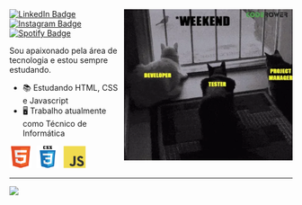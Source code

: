 <img src = "giphy.webp" width = "300px" align = "right">

 <div id="badges">
  <a href="https://www.linkedin.com/in/luiz-gustavo-31b470266" target="_blank">
    <img src="https://img.shields.io/badge/LinkedIn-blue?style=for-the-badge&logo=linkedin&logoColor=white" alt="LinkedIn Badge"/>
  </a>
  
  <a href="https://www.instagram.com/luizgusts" target="_blank">
    <img src="https://img.shields.io/badge/Instagram-E4405F?style=for-the-badge&logo=instagram&logoColor=white" alt="Instagram Badge"/>
  </a>

  <a href="https://open.spotify.com/user/3154sabgsr6spwvaet52h7aa2buq" target="_blank">
    <img src="https://img.shields.io/badge/Spotify-1ED760?&style=for-the-badge&logo=spotify&logoColor=white" alt="Spotify Badge"/>
  </a>

Sou apaixonado pela área de tecnologia e estou sempre estudando.

- 📚 Estudando HTML, CSS e Javascript
- 🖥️ Trabalho atualmente como Técnico de Informática

<div>
  <img src="https://github.com/devicons/devicon/blob/master/icons/html5/html5-original.svg" title="HTML5" alt="HTML" width="40" height="40"/>&nbsp;
  <img src="https://github.com/devicons/devicon/blob/master/icons/css3/css3-original-wordmark.svg" title="CSS3" alt="CSS" width="40" height="40"/>&nbsp;
  <img src="https://github.com/devicons/devicon/blob/master/icons/javascript/javascript-original.svg" title="JavaScript" alt="JavaScript" width="40" height="40"/>&nbsp;
</div>

--- 

<div align = "left">
<img height = "200em" src="https://github-readme-stats.vercel.app/api?username=luizgusts&show_icons=true&show_icons=true&theme=bear&count_private=true" />
</div>
